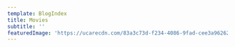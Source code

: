 ```yaml
---
template: BlogIndex
title: Movies
subtitle: ''
featuredImage: 'https://ucarecdn.com/83a3c73d-f234-4086-9fad-cee3a9626230/'
---
```


